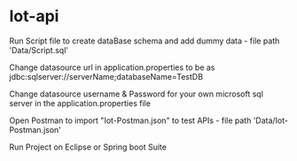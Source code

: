# Iot-api
 
 Run Script file to create dataBase schema and add dummy data - file path 'Data/Script.sql'
 
 Change datasource url in application.properties to be as jdbc:sqlserver://serverName;databaseName=TestDB
  
 Change datasource username & Password for your own microsoft sql server in the application.properties file

 Open Postman to import "Iot-Postman.json"  to test APIs - file path 'Data/Iot-Postman.json'
 
 Run Project on Eclipse or Spring boot Suite 
 
